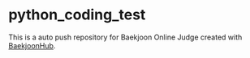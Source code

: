 # python_coding_test
This is a auto push repository for Baekjoon Online Judge created with [BaekjoonHub](https://github.com/BaekjoonHub/BaekjoonHub).
